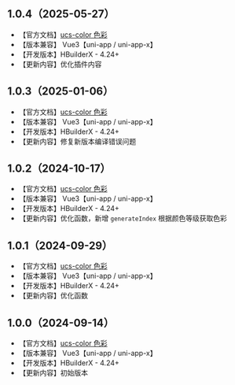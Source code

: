 ## 1.0.4（2025-05-27）
- 【官方文档】[ucs-color 色彩](https://ucs.cloudsimpler.com/library/ucs-color)
- 【版本兼容】 Vue3【uni-app / uni-app-x】
- 【开发版本】HBuilderX - 4.24+
- 【更新内容】优化插件内容
## 1.0.3（2025-01-06）
- 【官方文档】[ucs-color 色彩](https://ucs.cloudsimpler.com/library/ucs-color)
- 【版本兼容】 Vue3【uni-app / uni-app-x】
- 【开发版本】HBuilderX - 4.24+
- 【更新内容】修复新版本编译错误问题
## 1.0.2（2024-10-17）
- 【官方文档】[ucs-color 色彩](https://ucs.cloudsimpler.com/library/ucs-color)
- 【版本兼容】 Vue3【uni-app / uni-app-x】
- 【开发版本】HBuilderX - 4.24+
- 【更新内容】优化函数，新增 `generateIndex` 根据颜色等级获取色彩
## 1.0.1（2024-09-29）
- 【官方文档】[ucs-color 色彩](https://ucs.cloudsimpler.com/library/ucs-color)
- 【版本兼容】 Vue3【uni-app / uni-app-x】
- 【开发版本】HBuilderX - 4.24+
- 【更新内容】优化函数
## 1.0.0（2024-09-14）
- 【官方文档】[ucs-color 色彩](https://ucs.cloudsimpler.com/library/ucs-color)
- 【版本兼容】 Vue3【uni-app / uni-app-x】
- 【开发版本】HBuilderX - 4.24+
- 【更新内容】初始版本
